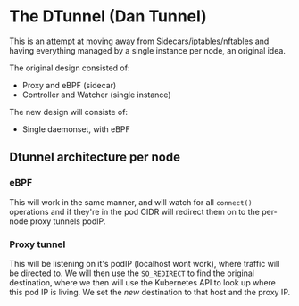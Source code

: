 # The DTunnel (Dan Tunnel)

This is an attempt at moving away from Sidecars/iptables/nftables and having everything managed by a single instance per node, an original idea.

The original design consisted of:
- Proxy and eBPF (sidecar)
- Controller and Watcher (single instance)

The new design will consiste of:
- Single daemonset, with eBPF

## Dtunnel architecture per node

### eBPF

This will work in the same manner, and will watch for all `connect()` operations and if they're in the pod CIDR will redirect them on to the per-node proxy tunnels podIP.

### Proxy tunnel

This will be listening on it's podIP (localhost wont work), where traffic will be directed to. We will then use the `SO_REDIRECT` to find the original destination, where we then will use the Kubernetes API to look up where this pod IP is living. We set the *new* destination to that host and the proxy IP.